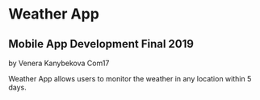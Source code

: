 # Weather App 
## Mobile App Development Final 2019

by Venera Kanybekova Com17

Weather App allows users to monitor the weather in any location within 5 days.